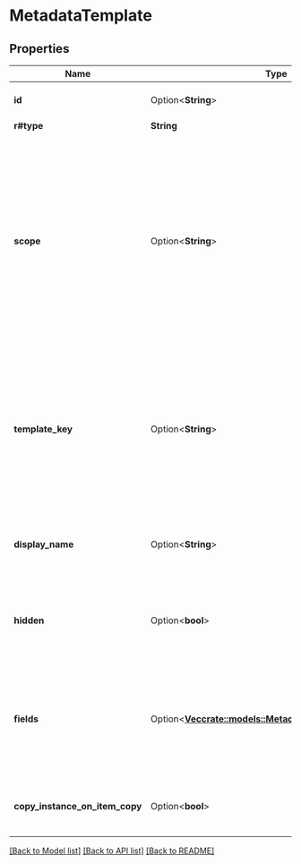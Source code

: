 # MetadataTemplate

## Properties

Name | Type | Description | Notes
------------ | ------------- | ------------- | -------------
**id** | Option<**String**> | The ID of the metadata template. | [optional]
**r#type** | **String** | `metadata_template` | 
**scope** | Option<**String**> | The scope of the metadata template can either be `global` or `enterprise_*`. The `global` scope is used for templates that are available to any Box enterprise. The `enterprise_*` scope represents templates that have been created within a specific enterprise, where `*` will be the ID of that enterprise. | [optional]
**template_key** | Option<**String**> | A unique identifier for the template. This identifier is unique across the `scope` of the enterprise to which the metadata template is being applied, yet is not necessarily unique across different enterprises. | [optional]
**display_name** | Option<**String**> | The display name of the template. This can be seen in the Box web app and mobile apps. | [optional]
**hidden** | Option<**bool**> | Defines if this template is visible in the Box web app UI, or if it is purely intended for usage through the API. | [optional]
**fields** | Option<[**Vec<crate::models::MetadataTemplateFieldsInner>**](MetadataTemplate_fields_inner.md)> | An ordered list of template fields which are part of the template. Each field can be a regular text field, date field, number field, as well as a single or multi-select list. | [optional]
**copy_instance_on_item_copy** | Option<**bool**> | Whether or not to include the metadata when a file or folder is copied. | [optional]

[[Back to Model list]](../README.md#documentation-for-models) [[Back to API list]](../README.md#documentation-for-api-endpoints) [[Back to README]](../README.md)


